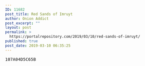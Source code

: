 ```yaml
---
ID: 11682
post_title: Red Sands of Imruyt
author: Onion Addict
post_excerpt: ""
layout: post
permalink: >
  https://portalrepository.com/2019/03/10/red-sands-of-imruyt/
published: true
post_date: 2019-03-10 06:35:25
---
```

<pre>107A04D5C65B</pre>